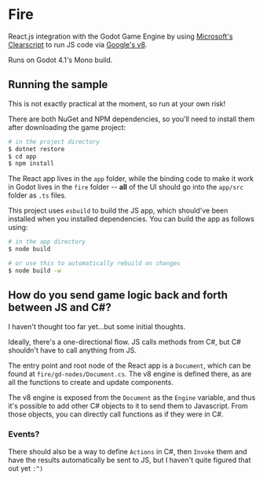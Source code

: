 # Fire

React.js integration with the Godot Game Engine by using [Microsoft's Clearscript](https://github.com/microsoft/ClearScript) to run JS code via [Google's v8](https://v8.dev/).

Runs on Godot 4.1's Mono build.

## Running the sample

This is not exactly practical at the moment, so run at your own risk!

There are both NuGet and NPM dependencies, so you'll need to install them after downloading the game project:

```bash
# in the project directory
$ dotnet restore
$ cd app
$ npm install
```

The React app lives in the `app` folder, while the binding code to make it work in Godot lives in the `fire` folder -- **all** of the UI should go into the `app/src` folder as `.ts` files.

This project uses `esbuild` to build the JS app, which should've been installed when you installed dependencies. You can build the app as follows using:

```bash
# in the app directory
$ node build

# or use this to automatically rebuild on changes
$ node build -w
```

## How do you send game logic back and forth between JS and C#?

I haven't thought too far yet...but some initial thoughts.

Ideally, there's a one-directional flow. JS calls methods from C#, but C# shouldn't have to call anything from JS.

The entry point and root node of the React app is a `Document`, which can be found at `fire/gd-nodes/Document.cs`. The v8 engine is defined there, as are all the functions to create and update components.

The v8 engine is exposed from the `Document` as the `Engine` variable, and thus it's possible to add other C# objects to it to send them to Javascript. From those objects, you can directly call functions as if they were in C#.

### Events?

There should also be a way to define `Actions` in C#, then `Invoke` them and have the results automatically be sent to JS, but I haven't quite figured that out yet `:^)`